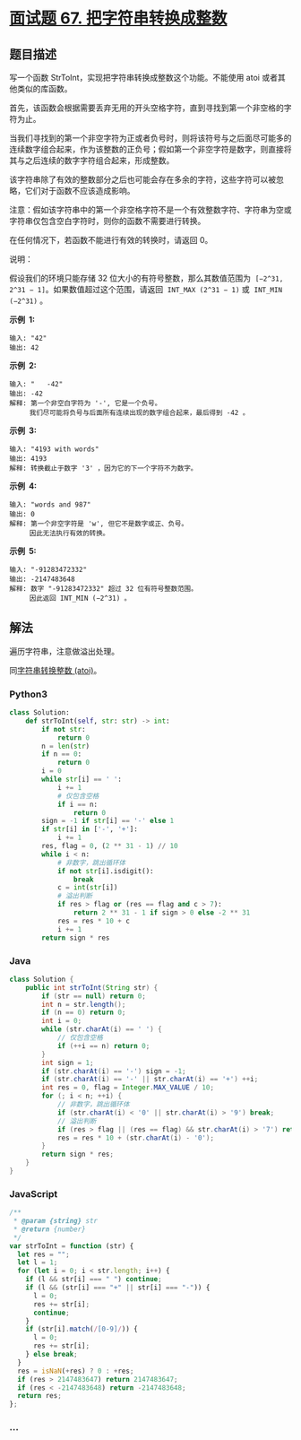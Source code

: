 # [面试题 67. 把字符串转换成整数](https://leetcode-cn.com/problems/ba-zi-fu-chuan-zhuan-huan-cheng-zheng-shu-lcof/)

## 题目描述

<!-- 这里写题目描述 -->

写一个函数 StrToInt，实现把字符串转换成整数这个功能。不能使用 atoi 或者其他类似的库函数。

首先，该函数会根据需要丢弃无用的开头空格字符，直到寻找到第一个非空格的字符为止。

当我们寻找到的第一个非空字符为正或者负号时，则将该符号与之后面尽可能多的连续数字组合起来，作为该整数的正负号；假如第一个非空字符是数字，则直接将其与之后连续的数字字符组合起来，形成整数。

该字符串除了有效的整数部分之后也可能会存在多余的字符，这些字符可以被忽略，它们对于函数不应该造成影响。

注意：假如该字符串中的第一个非空格字符不是一个有效整数字符、字符串为空或字符串仅包含空白字符时，则你的函数不需要进行转换。

在任何情况下，若函数不能进行有效的转换时，请返回 0。

说明：

假设我们的环境只能存储 32 位大小的有符号整数，那么其数值范围为  `[−2^31, 2^31 − 1]`。如果数值超过这个范围，请返回  `INT_MAX (2^31 − 1)` 或  `INT_MIN (−2^31)` 。

**示例  1:**

```
输入: "42"
输出: 42
```

**示例  2:**

```
输入: "   -42"
输出: -42
解释: 第一个非空白字符为 '-', 它是一个负号。
     我们尽可能将负号与后面所有连续出现的数字组合起来，最后得到 -42 。
```

**示例  3:**

```
输入: "4193 with words"
输出: 4193
解释: 转换截止于数字 '3' ，因为它的下一个字符不为数字。
```

**示例  4:**

```
输入: "words and 987"
输出: 0
解释: 第一个非空字符是 'w', 但它不是数字或正、负号。
     因此无法执行有效的转换。
```

**示例  5:**

```
输入: "-91283472332"
输出: -2147483648
解释: 数字 "-91283472332" 超过 32 位有符号整数范围。
     因此返回 INT_MIN (−2^31) 。
```

## 解法

<!-- 这里可写通用的实现逻辑 -->

遍历字符串，注意做溢出处理。

同[字符串转换整数 (atoi)](/solution/0000-0099/0008.String%20to%20Integer%20%28atoi%29/README.md)。

<!-- tabs:start -->

### **Python3**

<!-- 这里可写当前语言的特殊实现逻辑 -->

```python
class Solution:
    def strToInt(self, str: str) -> int:
        if not str:
            return 0
        n = len(str)
        if n == 0:
            return 0
        i = 0
        while str[i] == ' ':
            i += 1
            # 仅包含空格
            if i == n:
                return 0
        sign = -1 if str[i] == '-' else 1
        if str[i] in ['-', '+']:
            i += 1
        res, flag = 0, (2 ** 31 - 1) // 10
        while i < n:
            # 非数字，跳出循环体
            if not str[i].isdigit():
                break
            c = int(str[i])
            # 溢出判断
            if res > flag or (res == flag and c > 7):
                return 2 ** 31 - 1 if sign > 0 else -2 ** 31
            res = res * 10 + c
            i += 1
        return sign * res
```

### **Java**

<!-- 这里可写当前语言的特殊实现逻辑 -->

```java
class Solution {
    public int strToInt(String str) {
        if (str == null) return 0;
        int n = str.length();
        if (n == 0) return 0;
        int i = 0;
        while (str.charAt(i) == ' ') {
            // 仅包含空格
            if (++i == n) return 0;
        }
        int sign = 1;
        if (str.charAt(i) == '-') sign = -1;
        if (str.charAt(i) == '-' || str.charAt(i) == '+') ++i;
        int res = 0, flag = Integer.MAX_VALUE / 10;
        for (; i < n; ++i) {
            // 非数字，跳出循环体
            if (str.charAt(i) < '0' || str.charAt(i) > '9') break;
            // 溢出判断
            if (res > flag || (res == flag) && str.charAt(i) > '7') return sign > 0 ? Integer.MAX_VALUE : Integer.MIN_VALUE;
            res = res * 10 + (str.charAt(i) - '0');
        }
        return sign * res;
    }
}
```

### **JavaScript**

```js
/**
 * @param {string} str
 * @return {number}
 */
var strToInt = function (str) {
  let res = "";
  let l = 1;
  for (let i = 0; i < str.length; i++) {
    if (l && str[i] === " ") continue;
    if (l && (str[i] === "+" || str[i] === "-")) {
      l = 0;
      res += str[i];
      continue;
    }
    if (str[i].match(/[0-9]/)) {
      l = 0;
      res += str[i];
    } else break;
  }
  res = isNaN(+res) ? 0 : +res;
  if (res > 2147483647) return 2147483647;
  if (res < -2147483648) return -2147483648;
  return res;
};
```

### **...**

```

```

<!-- tabs:end -->
